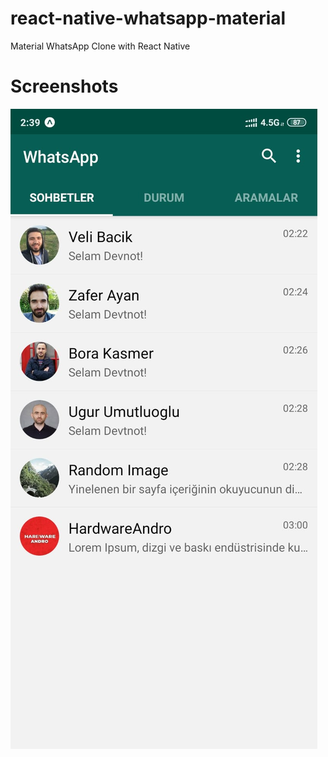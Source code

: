 # react-native-whatsapp-material

Material WhatsApp Clone with React Native

# Screenshots

![Screenshot](https://github.com/ozcanzaferayan/react-native-whatsapp-material/blob/master/art/screenshot.jpeg "Screenshot")
